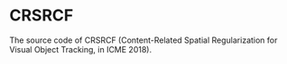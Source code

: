 # CRSRCF
The source code of CRSRCF (Content-Related Spatial Regularization for Visual Object Tracking, in ICME 2018). 
